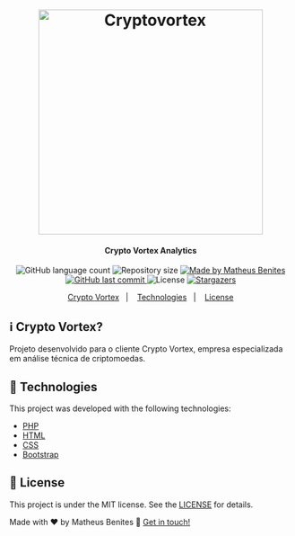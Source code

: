 
<h1 align="center">
    <img alt="Cryptovortex" title="Cryptovortex" src="https://cryptovortex.com.br/img/crypto.png" width="400px" />
</h1>

<h4 align="center"> 
 Crypto Vortex Analytics
</h4>
<p align="center">
  <img alt="GitHub language count" src="https://img.shields.io/github/languages/count/benits/crypto?color=%2304D361">

  <img alt="Repository size" src="https://img.shields.io/github/repo-size/benits/crypto">
	
  <a href="https://www.linkedin.com/in/benites-amorim/">
    <img alt="Made by Matheus Benites" src="https://img.shields.io/badge/made%20by-MatheusBenites-%2304D361">
  </a>

  <a href="https://github.com/benits/crypto/commits/master">
    <img alt="GitHub last commit" src="https://img.shields.io/github/last-commit/benits/crypto">
  </a>

  <img alt="License" src="https://img.shields.io/badge/license-MIT-brightgreen">
   <a href="https://github.com/benits/crypto/stargazers">
    <img alt="Stargazers" src="https://img.shields.io/github/stars/benits/crypto?style=social">
  </a>
</p>

<p align="center">
  <a href="#-reactninja">Crypto Vortex</a>&nbsp;&nbsp;&nbsp;|&nbsp;&nbsp;&nbsp;
  <a href="#rocket-Technologies">Technologies</a>&nbsp;&nbsp;&nbsp;|&nbsp;&nbsp;&nbsp;
  <a href="#memo-license">License</a>
</p>

## :information_source: Crypto Vortex?

Projeto desenvolvido para o cliente Crypto Vortex, empresa especializada em análise técnica de criptomoedas.

## :rocket: Technologies

This project was developed with the following technologies:

- [PHP](https://www.php.net/)
- [HTML](https://www.w3schools.com/)
- [CSS](https://developer.mozilla.org/pt-BR/docs/Web/CSS)
- [Bootstrap](https://getbootstrap.com/)

## :memo: License

This project is under the MIT license. See the [LICENSE](https://github.com/benits/crypto/blob/master/LICENSE) for details.


Made with ♥ by Matheus Benites :wave: [Get in touch!](https://www.linkedin.com/in/benites-amorim/)

[nodejs]: https://nodejs.org/
[git]: https://git-scm.com
[gatsbyjs]: https://www.gatsbyjs.org/
[gatsby-cli]: https://www.gatsbyjs.org/docs/quick-start/
[typescript]: https://www.typescriptlang.org/
[expo]: https://expo.io/
[reactjs]: https://reactjs.org
[rn]: https://facebook.github.io/react-native/
[yarn]: https://yarnpkg.com/
[vs]: https://code.visualstudio.com/
[vceditconfig]: https://marketplace.visualstudio.com/items?itemName=EditorConfig.EditorConfig
[vceslint]: https://marketplace.visualstudio.com/items?itemName=dbaeumer.vscode-eslint
[prettier]: https://marketplace.visualstudio.com/items?itemName=esbenp.prettier-vscode
[marckdown]: https://www.markdownguide.org/basic-syntax/
